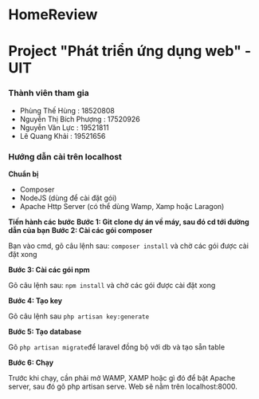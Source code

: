 # HomeReview
  <h1>Project "Phát triển ứng dụng web" - UIT</h1>
<h3>Thành viên tham gia</h3>
<ul>
    <li>Phùng Thế Hùng : 18520808</li>
    <li>  Nguyễn Thị Bích Phượng : 17520926</li>
    <li>Nguyễn Văn Lực : 19521811</li>
    <li>Lê Quang Khải : 19521656</li>
</ul>
<h3>Hướng dẫn cài trên localhost</h3>
<b>Chuẩn bị</b>
<ul>
    <li>Composer</li>
    <li>NodeJS (dùng để cài đặt gói)</li>
    <li>Apache Http Server (có thể dùng Wamp, Xamp hoặc Laragon)</li>
</ul>
<b>Tiến hành các bước</b>
<b>Bước 1: Git clone dự án về máy, sau đó cd tới đường dẫn của bạn</b>
<b>Bước 2: Cài các gói composer</b>
<p>Bạn vào cmd, gõ câu lệnh sau: <code>composer install</code> và chờ các gói được cài đặt xong</p>
<b>Bước 3: Cài các gói npm</b>
<p>Gõ câu lệnh sau: <code>npm install</code> và chờ các gói được cài đặt xong</p>
<b>Bước 4: Tạo key</b>
<p>Gõ câu lệnh sau <code>php artisan key:generate</code></p>
<b>Bước 5: Tạo database</b>
<p>Gõ <code>php artisan migrate</code>để laravel đồng bộ với db và tạo sẵn table</p>
<b>Bước 6: Chạy</b>
<p>Trước khi chạy, cần phải mở WAMP, XAMP hoặc gì đó để bật Apache server, sau đó gõ php artisan serve. Web sẽ nằm trên localhost:8000.</p>
